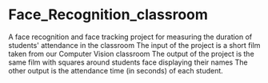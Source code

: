 # Face_Recognition_classroom
A face recognition and face tracking project for measuring the duration of students' attendance in the classroom
The input of the project is a short film taken from our Computer Vision classroom
The output of the project is the same film with squares around students face displaying their names
The other output is the attendance time (in seconds) of each student.
